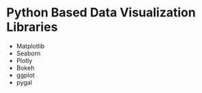 # Python Based Data Visualization Libraries
<ul>
<li>Matplotlib</li>
<li>Seaborn</li>
<li>Plotly</li>
<li>Bokeh</li>
<li>ggplot</li>
<li>pygal </li>
